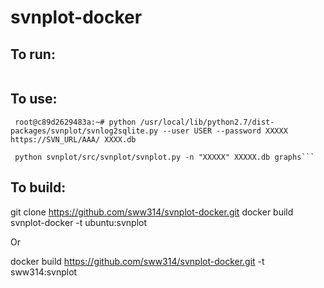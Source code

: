 # svnplot-docker

## To run:
 ```docker run -v /Users/swhite/workspace/svnplot:/svnplot -w /svnplot -i -t sww314:svnplot
 ```

## To use:

```
 root@c89d2629483a:~# python /usr/local/lib/python2.7/dist-packages/svnplot/svnlog2sqlite.py --user USER --password XXXXX  https://SVN_URL/AAA/ XXXX.db 

 python svnplot/src/svnplot/svnplot.py -n "XXXXX" XXXXX.db graphs```
```

## To build:

git clone https://github.com/sww314/svnplot-docker.git
docker build svnplot-docker -t ubuntu:svnplot

Or 

docker build  https://github.com/sww314/svnplot-docker.git -t sww314:svnplot



